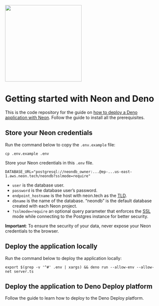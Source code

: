 <img width="250px" src="https://neon.tech/brand/neon-logo-dark-color.svg" />

# Getting started with Neon and Deno

This is the code repository for the guide on [how to deploy a Deno application with Neon](https://neon.tech/docs/guides/deno#deploy-your-application-with-deno-deploy). Follow the guide to install all the prerequisites.

## Store your Neon credentials

Run the command below to copy the `.env.example` file:

```
cp .env.example .env
```

Store your Neon credentials in this `.env` file.

```
DATABASE_URL="postgresql://neondb_owner:...@ep-...us-east-1.aws.neon.tech/neondb?sslmode=require"
```

- `user` is the database user.
- `password` is the database user’s password.
- `endpoint_hostname` is the host with neon.tech as the [TLD](https://www.cloudflare.com/en-gb/learning/dns/top-level-domain/).
- `dbname` is the name of the database. “neondb” is the default database created with each Neon project.
- `?sslmode=require` an optional query parameter that enforces the [SSL](https://www.cloudflare.com/en-gb/learning/ssl/what-is-ssl/) mode while connecting to the Postgres instance for better security.

**Important**: To ensure the security of your data, never expose your Neon credentials to the browser.

## Deploy the application locally

Run the command below to deploy the application locally:

```
export $(grep -v '^#' .env | xargs) && deno run --allow-env --allow-net server.ts
```

## Deploy the application to Deno Deploy platform

Follow the guide to learn how to deploy to the Deno Deploy platform.
